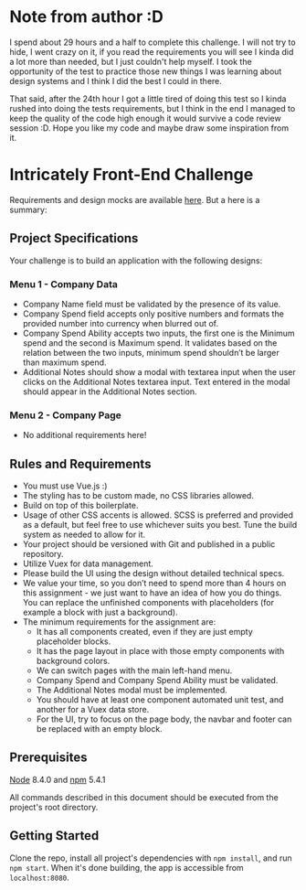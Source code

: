 # Note from author :D

I spend about 29 hours and a half to complete this challenge. I will not try to hide, I went crazy on it, if you read the requirements you will see I kinda did a lot more than needed, but I just couldn't help myself. I took the opportunity of the test to practice those new things I was learning about design systems and I think I did the best I could in there.

That said, after the 24th hour I got a little tired of doing this test so I kinda rushed into doing the tests requirements, but I think in the end I managed to keep the quality of the code high enough it would survive a code review session :D. Hope you like my code and maybe draw some inspiration from it.

# Intricately Front-End Challenge

Requirements and design mocks are available [here](https://docs.google.com/document/d/1B3ofnK0Nc2Dawtpj1fLky9ekzqjjri_EjDXQv8Nmpiw/edit#heading=h.rmoqo627p0vn). But a here is a summary:
## Project Specifications
Your challenge is to build an application with the following designs:

### Menu 1 - Company Data

- Company Name field must be validated by the presence of its value.
- Company Spend field accepts only positive numbers and formats the provided number into currency when blurred out of.
- Company Spend Ability accepts two inputs, the first one is the Minimum spend and the second is Maximum spend. It validates based on the relation between the two inputs, minimum spend shouldn’t be larger than maximum spend.
- Additional Notes should show a modal with textarea input when the user clicks on the Additional Notes textarea input. Text entered in the modal should appear in the Additional Notes section.

### Menu 2 - Company Page
- No additional requirements here!

## Rules and Requirements
- You must use Vue.js :)
- The styling has to be custom made, no CSS libraries allowed.
- Build on top of this boilerplate.
- Usage of other CSS accents is allowed. SCSS is preferred and provided as a default, but feel free to use whichever suits you best. Tune the build system as needed to allow for it.
- Your project should be versioned with Git and published in a public repository.
- Utilize Vuex for data management.
- Please build the UI using the design without detailed technical specs.
- We value your time, so you don’t need to spend more than 4 hours on this assignment - we just want to have an idea of how you do things. You can replace the unfinished components with placeholders (for example a block with just a background).
- The minimum requirements for the assignment are:
  - It has all components created, even if they are just empty placeholder blocks.
  - It has the page layout in place with those empty components with background colors.
  - We can switch pages with the main left-hand menu.
  - Company Spend and Company Spend Ability must be validated.
  - The Additional Notes modal must be implemented.
  - You should have at least one component automated unit test, and another for a Vuex data store.
  - For the UI, try to focus on the page body, the navbar and footer can be replaced with an empty block.

## Prerequisites

[Node](https://nodejs.org/en/) 8.4.0 and [npm](https://www.npmjs.com/get-npm) 5.4.1

All commands described in this document should be executed from the project's root directory.

## Getting Started

Clone the repo, install all project's dependencies with `npm install`, and run `npm start`. When it's done building, the app is accessible from `localhost:8080`.
